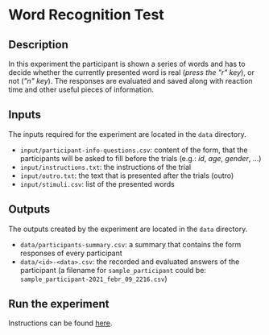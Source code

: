# Word Recognition Test

## Description
In this experiment the participant is shown a series of words and has to decide whether the currently presented word is real (_press the "r" key_), or not (_"n" key_). The responses are evaluated and saved along with reaction time and other useful pieces of information.

## Inputs

The inputs required for the experiment are located in the `data` directory.

  - `input/participant-info-questions.csv`: content of the form, that the participants will be asked to fill before the trials (e.g.: _id_, _age_, _gender_, ...)
  - `input/instructions.txt`: the instructions of the trial
  - `input/outro.txt`: the text that is presented after the trials (outro)
  - `input/stimuli.csv`: list of the presented words

## Outputs

The outputs created by the experiment are located in the `data` directory.

  - `data/participants-summary.csv`: a summary that contains the form responses of every participant
  - `data/<id>-<data>.csv`: the recorded and evaluated answers of the participant (a filename for `sample_participant` could be: `sample_participant-2021_febr_09_2216.csv`)

## Run the experiment

Instructions can be found [here](https://github.com/fulopkovacs/psychopy-projects#how-to-run-the-experiments).
